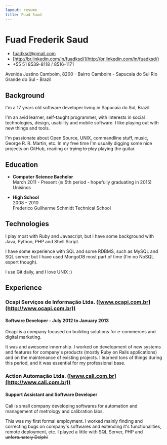 ```yaml
---
layout: resume
title: Fuad Saud
---
```


# Fuad Frederik Saud

* [fuadksd@gmail.com](mailto:fuadksd@gmail.com)
* [http://br.linkedin.com/in/fuadksd/](http://br.linkedin.com/in/fuadksd/)
* +55 51 8539-8118 / 8516-1171

Avenida Justino Camboim, 8200 - Bairro Camboim - Sapucaia do Sul
Rio Grande do Sul - Brazil

## Background

I'm a 17 years old software developer living in Sapucaia do Sul, Brazil.

I'm an avid learner, self-taught programmer, with interests in social technologies,
design, usability and mobile software. I like playing out with new things and tools.

I'm passionate about Open Source, UNIX, commandline stuff, music, George R. R. Martin,
etc. In my free time I'm usually digging some nice projects on GitHub, reading or
<del>trying to play</del> playing the guitar.


## Education
* **Computer Science Bachelor**  
  March 2011 - Present (≅ 5th period - hopefully graduating in 2015)  
  Unisinos

* **High School**  
  2008 - 2010  
  Frederico Guilherme Schmidt Technical School

## Technologies
I play most with Ruby and Javascript, but I have some background with
Java, Python, PHP and Shell Script.

I have some experience with SQL and some RDBMS, such as MySQL and
SQL server; but I have used MongoDB most part of time (I'm no NoSQL
expert though).

I use Git daily, and I love UNIX :)

## Experience
### Ocapi Serviços de Informação Ltda. ([www.ocapi.com.br](http://www.ocapi.com.br))
#### Software Developer - July 2012 to January 2013
Ocapi is a company focused on building solutions for e-commerces and
digital marketing.

It was and awesome innernship. I worked on development of new systems
and features for company's products (mostly Ruby on Rails applications)
and on the maintenance of existing projects. I learned tons of things
during this period, and it was essential for my professional base.

### Action Automação Ltda. ([www.cali.com.br](http://www.cali.com.br))
#### Support Assistant and Software Developer
Cali is small company developing softwares for automation and
management of metrology and calibration labs.

This was my first formal employment. I worked mainly finding and
correcting bugs on company's softwares and extending it's
functionalities, remote deployment, etc. I played a little with SQL
Server, PHP and <del>unfortunately<del> Delphi
